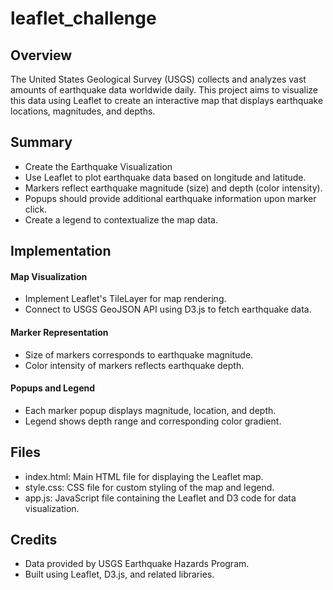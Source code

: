 # leaflet_challenge

## Overview
The United States Geological Survey (USGS) collects and analyzes vast amounts of earthquake data worldwide daily. This project aims to visualize this data using Leaflet to create an interactive map that displays earthquake locations, magnitudes, and depths.

## Summary
- Create the Earthquake Visualization
- Use Leaflet to plot earthquake data based on longitude and latitude.
- Markers reflect earthquake magnitude (size) and depth (color intensity).
- Popups should provide additional earthquake information upon marker click.
- Create a legend to contextualize the map data.

## Implementation
#### Map Visualization
- Implement Leaflet's TileLayer for map rendering.
- Connect to USGS GeoJSON API using D3.js to fetch earthquake data.
#### Marker Representation
 - Size of markers corresponds to earthquake magnitude.
 - Color intensity of markers reflects earthquake depth.
#### Popups and Legend
 - Each marker popup displays magnitude, location, and depth.
 - Legend shows depth range and corresponding color gradient.

## Files
- index.html: Main HTML file for displaying the Leaflet map.
- style.css: CSS file for custom styling of the map and legend.
- app.js: JavaScript file containing the Leaflet and D3 code for data visualization.

## Credits
- Data provided by USGS Earthquake Hazards Program.
- Built using Leaflet, D3.js, and related libraries.

